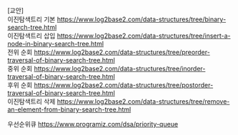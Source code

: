 [교안]<br>
이진탐색트리 기본 https://www.log2base2.com/data-structures/tree/binary-search-tree.html<br>
이진탐색트리 삽입 https://www.log2base2.com/data-structures/tree/insert-a-node-in-binary-search-tree.html<br>
전위 순회 https://www.log2base2.com/data-structures/tree/preorder-traversal-of-binary-search-tree.html<br>
중위 순회 https://www.log2base2.com/data-structures/tree/inorder-traversal-of-binary-search-tree.html<br>
후위 순회 https://www.log2base2.com/data-structures/tree/postorder-traversal-of-binary-search-tree.html<br>
이진탐색트리 삭제 https://www.log2base2.com/data-structures/tree/remove-an-element-from-binary-search-tree.html

우선순위큐 https://www.programiz.com/dsa/priority-queue
